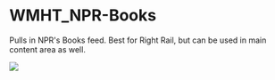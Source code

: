 WMHT_NPR-Books
==============

Pulls in NPR's Books feed. Best for Right Rail, but can be used in main content area as well.

![](http://pbs.bento.storage.s3.amazonaws.com/hostedbento-prod/filer_public/WMHT/OpenBento_NPR-books_Image.jpg)
